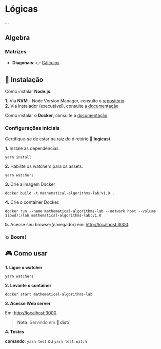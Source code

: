 # Lógicas

...

## Algebra

### Matrizes

*  __Diagonais__: :point_right: [Cálculos](src/js/diagonals)
## :electric_plug: Instalação

Como instalar **Node.js**:   

__1.__ Via **NVM** - Node Version Manager, consulte o [repositório](https://github.com/nvm-sh/nvm)   
__2.__ Via instalador (executável), consulte a [documentação](https://nodejs.org/en/download)
 
Como instalar o **Docker**, consulte a [documentação](https://docs.docker.com/get-docker)

### Configurações iniciais

Certifique-se de estar na raiz do diretório **:open_file_folder: logicas/**.  

__1.__ Instale as dependências.

```
yarn install
```

__2.__ Habilite os watchers para os assets.

```
yarn watchers
```

__3.__ Crie a imagem Docker

```docker build -t mathematical-algorithms-lab:v1.0 .```

__4.__ Crie o container Docker.

```docker run --name mathematical-algorithms-lab --network host --volume $(pwd):/lab mathematical-algorithms-lab:v1.0```

__5.__ Acesse seu browser(navegador) em: [http://localhost:3000](http://localhost:3000).

### :boom: Boom!
## :video_game: Como usar

__1. Ligue o watcher__

```yarn watchers```

__2. Levante o container__

```docker start mathematical-algorithms-lab```

__3. Acesse Web server__

Em: [http://localhost:3000](http://localhost:3000).

> __Nota__: Servindo em **:open_file_folder: dist/**

__4. Testes__

__comando__: ```yarn test``` ou ```yarn test:watch```
